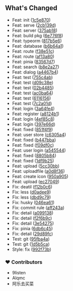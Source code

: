 ## What's Changed
  - Feat: init ([1c5e870](https://github.com/alqmc/IconSolution/commit/1c5e870))
  - Feat: serve ([2cb139d](https://github.com/alqmc/IconSolution/commit/2cb139d))
  - Feat: server ([375ab18](https://github.com/alqmc/IconSolution/commit/375ab18))
  - Feat: build pkg ([6e776f8](https://github.com/alqmc/IconSolution/commit/6e776f8))
  - Feat: typeorm ([817b5e6](https://github.com/alqmc/IconSolution/commit/817b5e6))
  - Feat: database ([b6b64a1](https://github.com/alqmc/IconSolution/commit/b6b64a1))
  - Feat: route ([f38e51c](https://github.com/alqmc/IconSolution/commit/f38e51c))
  - Feat: route ([af13a80](https://github.com/alqmc/IconSolution/commit/af13a80))
  - Feat: pinia ([83567d7](https://github.com/alqmc/IconSolution/commit/83567d7))
  - Feat: search ([b8e2a27](https://github.com/alqmc/IconSolution/commit/b8e2a27))
  - Feat: dialog ([a4467b4](https://github.com/alqmc/IconSolution/commit/a4467b4))
  - Feat: test ([755c4ab](https://github.com/alqmc/IconSolution/commit/755c4ab))
  - Feat: test ([d09c38e](https://github.com/alqmc/IconSolution/commit/d09c38e))
  - Feat: test ([02b4485](https://github.com/alqmc/IconSolution/commit/02b4485))
  - Feat: test ([ac0ba64](https://github.com/alqmc/IconSolution/commit/ac0ba64))
  - Feat: test ([6116156](https://github.com/alqmc/IconSolution/commit/6116156))
  - Feat: test ([7c2a01d](https://github.com/alqmc/IconSolution/commit/7c2a01d))
  - Feat: login ([3a64fe4](https://github.com/alqmc/IconSolution/commit/3a64fe4))
  - Feat: register ([a8124b1](https://github.com/alqmc/IconSolution/commit/a8124b1))
  - Feat: login ([4ef85c8](https://github.com/alqmc/IconSolution/commit/4ef85c8))
  - Feat: login ([397e66d](https://github.com/alqmc/IconSolution/commit/397e66d))
  - Feat: fixed ([851f4f9](https://github.com/alqmc/IconSolution/commit/851f4f9))
  - Feat: user store ([c6305a4](https://github.com/alqmc/IconSolution/commit/c6305a4))
  - Feat: fixed ([b447bba](https://github.com/alqmc/IconSolution/commit/b447bba))
  - Feat: fixed ([f09df0c](https://github.com/alqmc/IconSolution/commit/f09df0c))
  - Feat: user login ([a545544](https://github.com/alqmc/IconSolution/commit/a545544))
  - Feat: fixed ([8805b84](https://github.com/alqmc/IconSolution/commit/8805b84))
  - Feat: fixed ([1df9b25](https://github.com/alqmc/IconSolution/commit/1df9b25))
  - Feat: upload ([5cc30bb](https://github.com/alqmc/IconSolution/commit/5cc30bb))
  - Feat: uploadfile ([a0d8f36](https://github.com/alqmc/IconSolution/commit/a0d8f36))
  - Feat: create icon ([950a905](https://github.com/alqmc/IconSolution/commit/950a905))
  - Feat: upload ([ec27049](https://github.com/alqmc/IconSolution/commit/ec27049))
  - Fix: deatil ([f12b0c6](https://github.com/alqmc/IconSolution/commit/f12b0c6))
  - Fix: less ([d0adee9](https://github.com/alqmc/IconSolution/commit/d0adee9))
  - Fix: less ([dbd9c79](https://github.com/alqmc/IconSolution/commit/dbd9c79))
  - Fix: husky ([046ea61](https://github.com/alqmc/IconSolution/commit/046ea61))
  - Fix: commit rule ([aff243a](https://github.com/alqmc/IconSolution/commit/aff243a))
  - Fix: detail ([a099138](https://github.com/alqmc/IconSolution/commit/a099138))
  - Fix: detail ([f2f6b9c](https://github.com/alqmc/IconSolution/commit/f2f6b9c))
  - Fix: detail ([3e54275](https://github.com/alqmc/IconSolution/commit/3e54275))
  - Fix: pinia ([6db6c45](https://github.com/alqmc/IconSolution/commit/6db6c45))
  - Fix: detail ([29d89fc](https://github.com/alqmc/IconSolution/commit/29d89fc))
  - Test: git ([95fba4a](https://github.com/alqmc/IconSolution/commit/95fba4a))
  - Test: git ([1d5b5ca](https://github.com/alqmc/IconSolution/commit/1d5b5ca))
  - Style: fix ([992f73b](https://github.com/alqmc/IconSolution/commit/992f73b))

### ❤️  Contributors

- 9listen
- Alqmc
- 阿乐去买菜